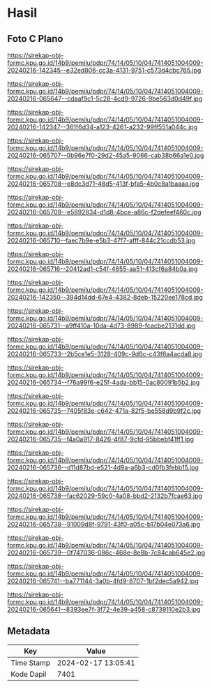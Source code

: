 # Hasil

## Foto C Plano

https://sirekap-obj-formc.kpu.go.id/14b9/pemilu/pdpr/74/14/05/10/04/7414051004009-20240216-142345--e32ed806-cc3a-4131-9751-c573d4cbc765.jpg

https://sirekap-obj-formc.kpu.go.id/14b9/pemilu/pdpr/74/14/05/10/04/7414051004009-20240216-065647--cdaaf9c1-5c28-4cd9-9726-9be563d0d49f.jpg

https://sirekap-obj-formc.kpu.go.id/14b9/pemilu/pdpr/74/14/05/10/04/7414051004009-20240216-142347--361f6d34-a123-4261-a232-99ff551a044c.jpg

https://sirekap-obj-formc.kpu.go.id/14b9/pemilu/pdpr/74/14/05/10/04/7414051004009-20240216-065707--0b96e7f0-29d2-45a5-9066-cab38b66a1e0.jpg

https://sirekap-obj-formc.kpu.go.id/14b9/pemilu/pdpr/74/14/05/10/04/7414051004009-20240216-065708--e8dc3d71-48d5-413f-bfa5-4b0c8a1baaaa.jpg

https://sirekap-obj-formc.kpu.go.id/14b9/pemilu/pdpr/74/14/05/10/04/7414051004009-20240216-065709--e5892834-d1d8-4bce-a86c-f2defeef460c.jpg

https://sirekap-obj-formc.kpu.go.id/14b9/pemilu/pdpr/74/14/05/10/04/7414051004009-20240216-065710--faec7b9e-e5b3-47f7-afff-844c21ccdb53.jpg

https://sirekap-obj-formc.kpu.go.id/14b9/pemilu/pdpr/74/14/05/10/04/7414051004009-20240216-065716--20412ad1-c54f-4655-aa51-413cf6a84b0a.jpg

https://sirekap-obj-formc.kpu.go.id/14b9/pemilu/pdpr/74/14/05/10/04/7414051004009-20240216-142350--394d14dd-67e4-4382-8deb-15220ee178cd.jpg

https://sirekap-obj-formc.kpu.go.id/14b9/pemilu/pdpr/74/14/05/10/04/7414051004009-20240216-065731--a9ff410a-10da-4d73-8989-fcacbe2131dd.jpg

https://sirekap-obj-formc.kpu.go.id/14b9/pemilu/pdpr/74/14/05/10/04/7414051004009-20240216-065733--2b5ce1e5-3128-409c-9d6c-c43f6a4acda8.jpg

https://sirekap-obj-formc.kpu.go.id/14b9/pemilu/pdpr/74/14/05/10/04/7414051004009-20240216-065734--f76a99f6-e25f-4ada-bb15-0ac80091b5b2.jpg

https://sirekap-obj-formc.kpu.go.id/14b9/pemilu/pdpr/74/14/05/10/04/7414051004009-20240216-065735--7405f83e-c642-471a-82f5-be558d9b9f2c.jpg

https://sirekap-obj-formc.kpu.go.id/14b9/pemilu/pdpr/74/14/05/10/04/7414051004009-20240216-065735--f4a0a917-8426-4f87-9cfd-95bbebf41ff1.jpg

https://sirekap-obj-formc.kpu.go.id/14b9/pemilu/pdpr/74/14/05/10/04/7414051004009-20240216-065736--d11d87bd-e521-4d9a-a6b3-cd0fb3febb15.jpg

https://sirekap-obj-formc.kpu.go.id/14b9/pemilu/pdpr/74/14/05/10/04/7414051004009-20240216-065738--fac62029-59c0-4a08-bbd2-2132b7fcae63.jpg

https://sirekap-obj-formc.kpu.go.id/14b9/pemilu/pdpr/74/14/05/10/04/7414051004009-20240216-065738--91009d8f-9791-43f0-a05c-b17b04e073a6.jpg

https://sirekap-obj-formc.kpu.go.id/14b9/pemilu/pdpr/74/14/05/10/04/7414051004009-20240216-065739--0f747036-086c-468e-8e8b-7c84cab645e2.jpg

https://sirekap-obj-formc.kpu.go.id/14b9/pemilu/pdpr/74/14/05/10/04/7414051004009-20240216-065741--ba771144-3a0b-4fd9-8707-1bf2dec5a942.jpg

https://sirekap-obj-formc.kpu.go.id/14b9/pemilu/pdpr/74/14/05/10/04/7414051004009-20240216-065641--8393ee7f-3f72-4e39-a458-c8739110e2b3.jpg


## Metadata

| Key        | Value               |
| ---------- | ------------------- |
| Time Stamp | 2024-02-17 13:05:41 |
| Kode Dapil | 7401                |



